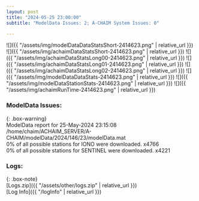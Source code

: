 ```yaml
---
layout: post
title: "2024-05-25 23:00:00"
subtitle: "ModelData Issues: 2; A-CHAIM System Issues: 0"

---
```


![]({{ "/assets/img/modelDataDataStatsShort-2414623.png" | relative_url }})
![]({{ "/assets/img/achaimDataStatsShort-2414623.png" | relative_url }})
![]({{ "/assets/img/achaimDataStatsLong00-2414623.png" | relative_url }})
![]({{ "/assets/img/achaimDataStatsLong01-2414623.png" | relative_url }})
![]({{ "/assets/img/achaimDataStatsLong02-2414623.png" | relative_url }})
![]({{ "/assets/img/modelDataDataStats-2414623.png" | relative_url }})
![]({{ "/assets/img/modelDataStationStats-2414623.png" | relative_url }})
![]({{ "/assets/img/achaimRunTime-2414623.png" | relative_url }})


### ModelData Issues:  
  
{: .box-warning}  
 ModelData report for 25-May-2024 23:15:08   
 /home/chaim/ACHAIM_SERVER/A-CHAIM/modelData/2024/146/23/modelData.mat   
 0% of all possible stations for IONO were downloaded. x4766   
 0% of all possible stations for SENTINEL were downloaded. x4221   
  


### Logs:  
  
{: .box-note}  
[Logs.zip]({{ "/assets/other/logs.zip" | relative_url }})  
[Log Info]({{ "/logInfo" | relative_url }})  
